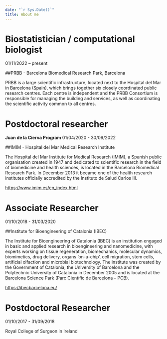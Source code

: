 ```yaml
---
date: "`r Sys.Date()`"
title: About me
---
```


# Biostatistician / computational biologist
01/11/2022 – present

##PRBB - Barcelona Biomedical Research Park, Barcelona

PRBB is a large scientific infrastructure, located next to the Hospital del Mar in Barcelona (Spain), which brings together six closely coordinated public research centres. Each centre is independent and the PRBB Consortium is responsible for managing the building and services, as well as coordinating the scientific activity common to all centres.


# Postdoctoral researcher
**Juan de la Cierva Program**
01/04/2020 - 30/09/2022

##IMIM - Hospital del Mar Medical Research Institute

The Hospital del Mar Institute for Medical Research (IMIM), a Spanish public organisation created in 1947 and dedicated to scientific research in the field of biomedicine and health sciences, is located in the Barcelona Biomedical Research Park. In December 2013 it became one of the health research institutes officially accredited by the Instituto de Salud Carlos III.

https://www.imim.es/en_index.html


# Associate Researcher
01/10/2018 - 31/03/2020

##Institute for Bioengineering of Catalonia (IBEC)

The Institute for Bioengineering of Catalonia (IBEC) is an institution engaged in basic and applied research in bioengineering and nanomedicine, with experts working on tissue regeneration, biomechanics, molecular dynamics, biomimetics, drug delivery, organs ‘on-a-chip’, cell migration, stem cells, artificial olfaction and microbial biotechnology. The institute was created by the Government of Catalonia, the University of Barcelona and the Polytechnic University of Catalonia in December 2005 and is located at the Barcelona Science Park (Parc Científic de Barcelona – PCB).

https://ibecbarcelona.eu/


# Postdoctoral Researcher
01/10/2017 - 31/09/2018

Royal College of Surgeon in Ireland
